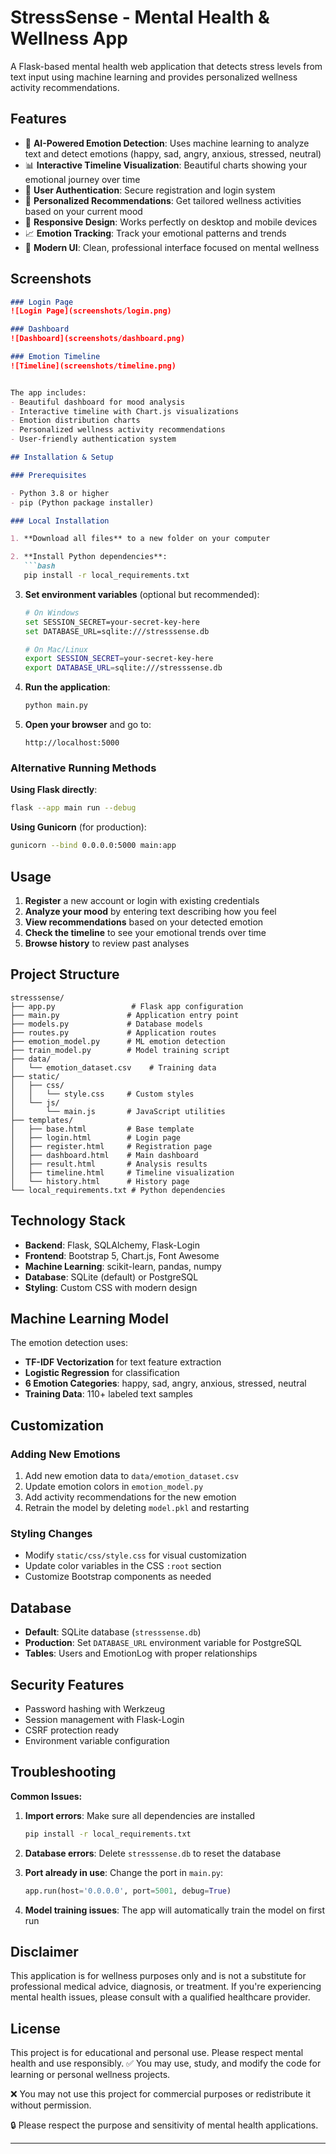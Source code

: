# StressSense - Mental Health & Wellness App

A Flask-based mental health web application that detects stress levels from text input using machine learning and provides personalized wellness activity recommendations.

## Features

- 🧠 **AI-Powered Emotion Detection**: Uses machine learning to analyze text and detect emotions (happy, sad, angry, anxious, stressed, neutral)
- 📊 **Interactive Timeline Visualization**: Beautiful charts showing your emotional journey over time
- 👤 **User Authentication**: Secure registration and login system
- 🎯 **Personalized Recommendations**: Get tailored wellness activities based on your current mood
- 📱 **Responsive Design**: Works perfectly on desktop and mobile devices
- 📈 **Emotion Tracking**: Track your emotional patterns and trends
- 🎨 **Modern UI**: Clean, professional interface focused on mental wellness

## Screenshots

```markdown
### Login Page
![Login Page](screenshots/login.png)

### Dashboard
![Dashboard](screenshots/dashboard.png)

### Emotion Timeline
![Timeline](screenshots/timeline.png)


The app includes:
- Beautiful dashboard for mood analysis
- Interactive timeline with Chart.js visualizations
- Emotion distribution charts
- Personalized wellness activity recommendations
- User-friendly authentication system

## Installation & Setup

### Prerequisites

- Python 3.8 or higher
- pip (Python package installer)

### Local Installation

1. **Download all files** to a new folder on your computer

2. **Install Python dependencies**:
   ```bash
   pip install -r local_requirements.txt
   ```

3. **Set environment variables** (optional but recommended):
   ```bash
   # On Windows
   set SESSION_SECRET=your-secret-key-here
   set DATABASE_URL=sqlite:///stresssense.db

   # On Mac/Linux
   export SESSION_SECRET=your-secret-key-here
   export DATABASE_URL=sqlite:///stresssense.db
   ```

4. **Run the application**:
   ```bash
   python main.py
   ```

5. **Open your browser** and go to:
   ```
   http://localhost:5000
   ```

### Alternative Running Methods

**Using Flask directly**:
```bash
flask --app main run --debug
```

**Using Gunicorn** (for production):
```bash
gunicorn --bind 0.0.0.0:5000 main:app
```

## Usage

1. **Register** a new account or login with existing credentials
2. **Analyze your mood** by entering text describing how you feel
3. **View recommendations** based on your detected emotion
4. **Check the timeline** to see your emotional trends over time
5. **Browse history** to review past analyses

## Project Structure

```
stresssense/
├── app.py                 # Flask app configuration
├── main.py               # Application entry point
├── models.py             # Database models
├── routes.py             # Application routes
├── emotion_model.py      # ML emotion detection
├── train_model.py        # Model training script
├── data/
│   └── emotion_dataset.csv    # Training data
├── static/
│   ├── css/
│   │   └── style.css     # Custom styles
│   └── js/
│       └── main.js       # JavaScript utilities
├── templates/
│   ├── base.html         # Base template
│   ├── login.html        # Login page
│   ├── register.html     # Registration page
│   ├── dashboard.html    # Main dashboard
│   ├── result.html       # Analysis results
│   ├── timeline.html     # Timeline visualization
│   └── history.html      # History page
└── local_requirements.txt # Python dependencies
```

## Technology Stack

- **Backend**: Flask, SQLAlchemy, Flask-Login
- **Frontend**: Bootstrap 5, Chart.js, Font Awesome
- **Machine Learning**: scikit-learn, pandas, numpy
- **Database**: SQLite (default) or PostgreSQL
- **Styling**: Custom CSS with modern design

## Machine Learning Model

The emotion detection uses:
- **TF-IDF Vectorization** for text feature extraction
- **Logistic Regression** for classification
- **6 Emotion Categories**: happy, sad, angry, anxious, stressed, neutral
- **Training Data**: 110+ labeled text samples

## Customization

### Adding New Emotions

1. Add new emotion data to `data/emotion_dataset.csv`
2. Update emotion colors in `emotion_model.py`
3. Add activity recommendations for the new emotion
4. Retrain the model by deleting `model.pkl` and restarting

### Styling Changes

- Modify `static/css/style.css` for visual customization
- Update color variables in the CSS `:root` section
- Customize Bootstrap components as needed

## Database

- **Default**: SQLite database (`stresssense.db`)
- **Production**: Set `DATABASE_URL` environment variable for PostgreSQL
- **Tables**: Users and EmotionLog with proper relationships

## Security Features

- Password hashing with Werkzeug
- Session management with Flask-Login
- CSRF protection ready
- Environment variable configuration

## Troubleshooting

**Common Issues:**

1. **Import errors**: Make sure all dependencies are installed
   ```bash
   pip install -r local_requirements.txt
   ```

2. **Database errors**: Delete `stresssense.db` to reset the database

3. **Port already in use**: Change the port in `main.py`:
   ```python
   app.run(host='0.0.0.0', port=5001, debug=True)
   ```

4. **Model training issues**: The app will automatically train the model on first run


## Disclaimer

This application is for wellness purposes only and is not a substitute for professional medical advice, diagnosis, or treatment. If you're experiencing mental health issues, please consult with a qualified healthcare provider.

## License

This project is for educational and personal use. Please respect mental health and use responsibly.
✅ You may use, study, and modify the code for learning or personal wellness projects.

❌ You may not use this project for commercial purposes or redistribute it without permission.

🔒 Please respect the purpose and sensitivity of mental health applications.

---

